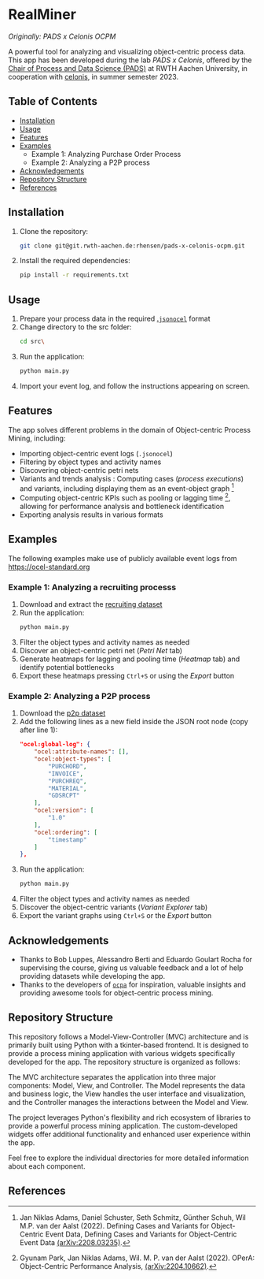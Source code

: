 # RealMiner

*Originally: PADS x Celonis OCPM*

A powerful tool for analyzing and visualizing object-centric process data.
This app has been developed during the lab *PADS x Celonis*, offered by the [Chair of Process and Data Science (PADS)](https://pads.rwth-aachen.de) at RWTH Aachen University, in cooperation with [celonis](https://celonis.com), in summer semester 2023.

## Table of Contents
- [Installation](#installation)
- [Usage](#usage)
- [Features](#features)
- [Examples](#examples)
  - Example 1: Analyzing Purchase Order Process
  - Example 2: Analyzing a P2P process
- [Acknowledgements](#acknowledgements)
- [Repository Structure](#repository-structure)
- [References](#references)

## Installation

1. Clone the repository:
    ```bash
    git clone git@git.rwth-aachen.de:rhensen/pads-x-celonis-ocpm.git
    ```
2. Install the required dependencies:
    ```bash
    pip install -r requirements.txt
    ```

## Usage
1. Prepare your process data in the required [.`jsonocel`](https://ocel-standard.org/) format
2. Change directory to the src folder:
    ```bash
    cd src\
    ```
1. Run the application:
    ```bash
    python main.py
    ```
2. Import your event log, and follow the instructions appearing on screen.

## Features
The app solves different problems in the domain of Object-centric Process Mining, including:

- Importing object-centric event logs (`.jsonocel`)
- Filtering by object types and activity names
- Discovering object-centric petri nets
- Variants and trends analysis : Computing cases (*process executions*) and variants, including displaying them as an event-object graph [^cases_and_variants]
- Computing object-centric KPIs such as pooling or lagging time [^opera], allowing for performance analysis and bottleneck identification
- Exporting analysis results in various formats

## Examples
The following examples make use of publicly available event logs from https://ocel-standard.org

### Example 1: Analyzing a recruiting processs
1. Download and extract the [recruiting dataset](https://ocel-standard.org/1.0/recruiting.jsonocel.zip)
2. Run the application:
    ```bash
    python main.py
    ``` 
3. Filter the object types and activity names as needed
4. Discover an object-centric petri net (*Petri Net* tab)
5. Generate heatmaps for lagging and pooling time (*Heatmap* tab) and identify potential bottlenecks
6. Export these heatmaps pressing `Ctrl+S` or using the *Export* button

### Example 2: Analyzing a P2P process
1. Download the [p2p dataset](https://ocel-standard.org/1.0/recruiting.jsonocel.zip)
1. Add the following lines as a new field inside the JSON root node (copy after line 1):
	```json
	"ocel:global-log": {
		"ocel:attribute-names": [],
		"ocel:object-types": [
			"PURCHORD",
			"INVOICE",
			"PURCHREQ",
			"MATERIAL",
			"GDSRCPT"
		],
		"ocel:version": [
			"1.0"
		],
		"ocel:ordering": [
			"timestamp"
		]
	},
	```
1. Run the application:
    ```bash
    python main.py
    ``` 
1. Filter the object types and activity names as needed
1. Discover the object-centric variants (*Variant Explorer* tab)
1. Export the variant graphs using `Ctrl+S` or the *Export* button


## Acknowledgements
- Thanks to Bob Luppes, Alessandro Berti and Eduardo Goulart Rocha for supervising the course, giving us valuable feedback and a lot of help providing datasets while developing the app.
- Thanks to the developers of [`ocpa`](https://github.com/ocpm/ocpa) for inspiration, valuable insights and providing awesome tools for object-centric process mining.


## Repository Structure
This repository follows a Model-View-Controller (MVC) architecture
and is primarily built using Python with a tkinter-based frontend. It is designed to provide a process mining application with various widgets specifically developed for the app. The repository structure is organized as follows:

The MVC architecture separates the application into three major components: Model, View, and Controller. The Model represents the data and business logic, the View handles the user interface and visualization, and the Controller manages the interactions between the Model and View.

The project leverages Python's flexibility and rich ecosystem of libraries to provide a powerful process mining application. The custom-developed widgets offer additional functionality and enhanced user experience within the app.

Feel free to explore the individual directories for more detailed information about each component.


## References

[^opera]: Gyunam Park, Jan Niklas Adams, Wil. M. P. van der Aalst (2022). OPerA: Object-Centric Performance Analysis, [(arXiv:2204.10662)](https://arxiv.org/abs/2204.10662).
[^cases_and_variants]: Jan Niklas Adams, Daniel Schuster, Seth Schmitz, Günther Schuh, Wil M.P. van der Aalst (2022). Defining Cases and Variants for Object-Centric Event Data, Defining Cases and Variants for Object-Centric Event Data [(arXiv:2208.03235)](https://arxiv.org/abs/2208.03235).
